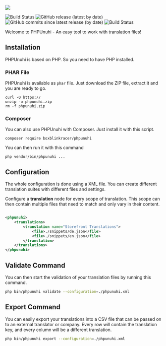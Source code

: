 [<img src="https://raw.githubusercontent.com/wiki/boxblinkracer/phpunuhi/assets/logo.png">]()

![Build Status](https://github.com/boxblinkracer/phpunuhi/actions/workflows/ci_pipe.yml/badge.svg) ![GitHub release (latest by date)](https://img.shields.io/github/v/release/boxblinkracer/phpunuhi) ![GitHub commits since latest release (by date)](https://img.shields.io/github/commits-since/phpunuhi/phpunuhi/latest) ![Build Status](https://github.com/boxblinkracer/phpunuhi/actions/workflows/nightly_build.yml/badge.svg)

Welcome to PHPUnuhi - An easy tool to work with translation files!

## Installation

PHPUnuhi is based on PHP. So you need to have PHP installed.

### PHAR File

PHPUnuhi is available as `phar` file.
Just download the ZIP file, extract it and you are ready to go.

```
curl -O https:// 
unzip -o phpunuhi.zip
rm -f phpunuhi.zip
```

### Composer

You can also use PHPUnuhi with Composer. Just install it with this script.

```
composer require boxblinkracer/phpunuhi
```

You can then run it with this command

```
php vendor/bin/phpunuhi ...
```

## Configuration

The whole configuration is done using a XML file.
You can create different translation suites with different files and settings.

Configure a **translation** node for every scope of translation.
This scope can then contain multiple files that need to match and only vary in their content.

```xml

<phpunuhi>
    <translations>
        <translation name="Storefront Translations">
            <file>./snippets/de.json</file>
            <file>./snippets/en.json</file>
        </translation>
    </translations>
</phpunuhi>
```

## Validate Command

You can then start the validation of your translation files by running this command.

```bash 
php bin/phpunuhi validate --configuration=./phpunuhi.xml
```

## Export Command

You can easily export your translations into a CSV file that can be passed on to an external translator or company.
Every row will contain the translation key, and every column will be a different translation.

```bash 
php bin/phpunuhi export --configuration=./phpunuhi.xml
```
